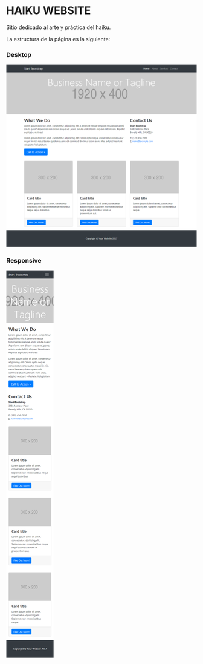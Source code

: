 # HAIKU WEBSITE

Sitio dedicado al arte y práctica del haiku.

La estructura de la página es la siguiente:

### Desktop

![Estructura desktop](./assets/images/desktop.png)


### Responsive

![Estructura mobile](./assets/images/responsive.png)